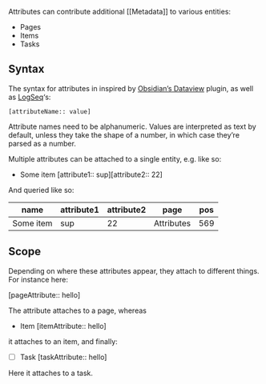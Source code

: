 Attributes can contribute additional [[Metadata]] to various entities:

* Pages
* Items
* Tasks

## Syntax
The syntax for attributes in inspired by [Obsidian’s Dataview](https://blacksmithgu.github.io/obsidian-dataview/annotation/add-metadata/) plugin, as well as [LogSeq](https://logseq.com/)‘s:

```
[attributeName:: value]
```

Attribute names need to be alphanumeric. Values are interpreted as text by default, unless they take the shape of a number, in which case they’re parsed as a number.

Multiple attributes can be attached to a single entity, e.g. like so:

* Some item [attribute1:: sup][attribute2:: 22]

And queried like so:

<!-- #query item where page = "Attributes" and name =~ /Some item/ -->
|name     |attribute1|attribute2|page      |pos|
|---------|---|--|----------|---|
|Some item|sup|22|Attributes|569|
<!-- /query -->


## Scope
Depending on where these attributes appear, they attach to different things. For instance here:

[pageAttribute:: hello]

The attribute attaches to a page, whereas

* Item [itemAttribute:: hello]

it attaches to an item, and finally:

* [ ] Task [taskAttribute:: hello]

Here it attaches to a task.